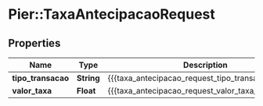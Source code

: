 # Pier::TaxaAntecipacaoRequest

## Properties
Name | Type | Description | Notes
------------ | ------------- | ------------- | -------------
**tipo_transacao** | **String** | {{{taxa_antecipacao_request_tipo_transacao_value}}} | [optional] 
**valor_taxa** | **Float** | {{{taxa_antecipacao_request_valor_taxa_value}}} | [optional] 


